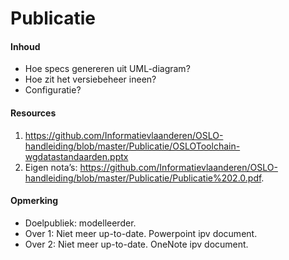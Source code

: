# Publicatie
#### Inhoud
* Hoe specs genereren uit UML-diagram?
* Hoe zit het versiebeheer ineen?
* Configuratie?
#### Resources
1. https://github.com/Informatievlaanderen/OSLO-handleiding/blob/master/Publicatie/OSLOToolchain-wgdatastandaarden.pptx
2. Eigen nota’s: https://github.com/Informatievlaanderen/OSLO-handleiding/blob/master/Publicatie/Publicatie%202.0.pdf.
#### Opmerking
* Doelpubliek: modelleerder.
* Over 1: Niet meer up-to-date. Powerpoint ipv document.
* Over 2: Niet meer up-to-date. OneNote ipv document.
